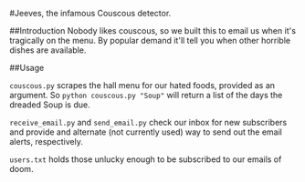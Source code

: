 #Jeeves, the infamous Couscous detector.

##Introduction
Nobody likes couscous, so we built this to email us when it's tragically on the menu. By popular demand it'll tell you when other horrible dishes are available.

##Usage

`couscous.py` scrapes the hall menu for our hated foods, provided as an argument. So `python couscous.py "Soup"` will return a list of the days the dreaded Soup is due.

`receive_email.py` and `send_email.py` check our inbox for new subscribers and provide and alternate (not currently used) way to send out the email alerts, respectively.

`users.txt` holds those unlucky enough to be subscribed to our emails of doom.